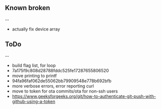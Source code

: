 ## Known broken
--
- actually fix device array


## ToDo
--
- build flag list, for loop
 - 7a175f9c808d28788fddc525fe17287655806520
- move printing to printf
 - 94fa96faf062de55062bb79909548e778b692bfb
- more verbose errors, error reporting curl
- move to token for ota commits/ota for non-ssh users
 - https://www.geeksforgeeks.org/git/how-to-authenticate-git-push-with-github-using-a-token
